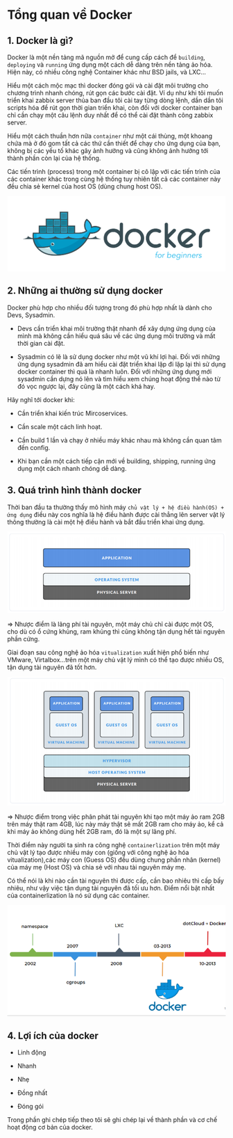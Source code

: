 # Tổng quan về Docker

## 1. Docker là gì?

Docker là một nền tảng mã nguồn mở để cung cấp cách để `building`, `deploying` và `running` ứng dụng một cách dễ dàng trên nền tảng ảo hóa. Hiện này, có nhiều công nghệ Container khác như BSD jails, và LXC...

Hiểu một cách mộc mạc thì docker đóng gói và cài đặt môi trường cho chương trình nhanh chóng, rút gọn các bước cài đặt. Ví dụ như khi tôi muốn triển khai zabbix server thủa ban đầu tôi cài tay từng dòng lệnh, dần dần tôi scripts hóa để rút gọn thời gian triển khai, còn đối với docker container bạn chỉ cần chạy một câu lệnh duy nhất để có thể cài đặt thành công zabbix server.

Hiểu một cách thuần hơn nữa `container` như một cái thùng, một khoang chứa mà ở đó gom tất cả các thứ cần thiết để chạy cho ứng dụng của bạn, không bị các yếu tố khác gây ảnh hưởng và cũng không ảnh hưởng tới thành phần còn lại của hệ thống.

Các tiến trình (process) trong một container bị cô lập với các tiến trình của các container khác trong cùng hệ thống tuy nhiên tất cả các container này đều chia sẻ kernel của host OS (dùng chung host OS).

![](../images/img-tong-quan-docker/docker.png)

## 2. Những ai thường sử dụng docker

Docker phù hợp cho nhiều đối tượng trong đó phù hợp nhất là dành cho Devs, Sysadmin. 

+ Devs cần triển khai môi trường thật nhanh để xây dựng ứng dụng của mình mà không cần hiểu quá sâu về các ứng dụng môi trường và mất thời gian cài đặt. 

+ Sysadmin có lẽ là sử dụng docker như một vũ khí lợi hại. Đối với những ứng dụng sysadmin đã am hiểu cài đặt triển khai lặp đi lặp lại thì sử dụng docker container thì quá là nhanh luôn. Đối với những ứng dụng mới sysadmin cần dựng nó lên và tìm hiểu xem chúng hoạt động thế nào từ đó vọc ngược lại, đây cũng là một cách khá hay.

Hãy nghĩ tới docker khi:

+ Cần triển khai kiến trúc Mircoservices.

+ Cần scale một cách linh hoạt.

+ Cần build 1 lần và chạy ở nhiều máy khác nhau mà không cần quan tâm đến config.

+ Khi bạn cần một cách tiếp cận mới về building, shipping, running ứng dụng một cách nhanh chóng dễ dàng.

## 3. Quá trình hình thành docker

Thời ban đầu ta thường thấy mô hình máy `chủ vật lý + hệ điều hành(OS) + ứng dụng` điều này cos nghĩa là hệ điều hành được cài thẳng lên server vật lý thông thường là cài một hệ điều hành và bắt đầu triển khai ứng dụng.

![](../images/img-tong-quan-docker/ht1.png)

=> Nhược điểm là lãng phí tài nguyên, một máy chủ chỉ cài được một OS, cho dù có ổ cứng khủng, ram khủng thì cũng không tận dụng hết tài nguyên phần cứng.

Giai đoạn sau công nghệ ảo hóa `vitualization` xuất hiện phổ biến như VMware, Virtalbox...trên một máy chủ vật lý mình có thể tạo được nhiều OS, tận dụng tài nguyên đã tốt hơn.

![](../images/img-tong-quan-docker/ht2.png)

=> Nhược điểm trong việc phân phát tài nguyên khi tạo một máy ảo ram 2GB trên máy thật ram 4GB, lúc này máy thật sẽ mất 2GB ram cho máy ảo, kể cả khi máy ảo không dùng hết 2GB ram, đó là một sự lãng phí.

Thời điểm này người ta sinh ra công nghệ `containerlization` trên một máy chủ vật lý tạo được nhiều máy con (giống với công nghệ ảo hóa vitualization),các máy con (Guess OS) đều dùng chung phần nhân (kernel) của máy mẹ (Host OS) và chia sẻ với nhau tài nguyên máy mẹ.

Có thể nói là khi nào cần tài nguyên thì được cấp, cần bao nhiêu thì cấp bấy nhiêu, như vậy việc tận dụng tài nguyên đã tối ưu hơn. Điểm nổi bật nhất của containerlization là nó sử dụng các container.


![](../images/img-tong-quan-docker/Screenshot_445.png)

## 4. Lợi ích của docker

+ Linh động

+ Nhanh

+ Nhẹ

+ Đồng nhất

+ Đóng gói

Trong phần ghi chép tiếp theo tôi sẽ ghi chép lại về thành phần và cơ chế hoạt động cơ bản của docker.
